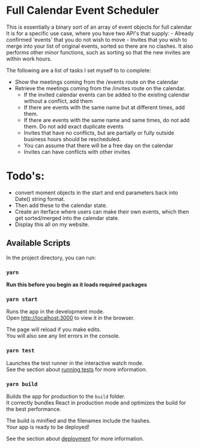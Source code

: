 # Full Calendar Event Scheduler
This is essentially a binary sort of an array of event objects for full calendar
It is for a specific use case, where you have two API's that supply:
    - Already confirmed 'events' that you do not wish to move
    - Invites that you wish to merge into your list of original events, sorted so there are no clashes.
It also performs other minor functions, such as sorting so that the new invites are within work hours.

The following are a list of tasks I set myself to to complete:
- Show the meetings coming from the /events route on the calendar
- Retrieve the meetings coming from the /invites route on the calendar.
    - If the invited calendar events can be added to the existing calendar without a conflict, add them
    - If there are events with the same name but at different times, add them.
    - If there are events with the same name and same times, do not add them. Do not add exact duplicate events
    - Invites that have no conflicts, but are partially or fully outside business hours should be rescheduled.
    - You can assume that there will be a free day on the calendar
    - Invites can have conflicts with other invites

# Todo's:
- convert moment objects in the start and end parameters back into Date() string format.
- Then add these to the calendar state.
- Create an iterface where users can make their own events, which then get sorted/merged into the calendar state.
- Display this all on my website.

## Available Scripts

In the project directory, you can run:

### `yarn`

**Run this before you begin as it loads required packages**

### `yarn start`

Runs the app in the development mode.<br />
Open [http://localhost:3000](http://localhost:3000) to view it in the browser.

The page will reload if you make edits.<br />
You will also see any lint errors in the console.

### `yarn test`

Launches the test runner in the interactive watch mode.<br />
See the section about [running tests](https://facebook.github.io/create-react-app/docs/running-tests) for more information.

### `yarn build`

Builds the app for production to the `build` folder.<br />
It correctly bundles React in production mode and optimizes the build for the best performance.

The build is minified and the filenames include the hashes.<br />
Your app is ready to be deployed!

See the section about [deployment](https://facebook.github.io/create-react-app/docs/deployment) for more information.
